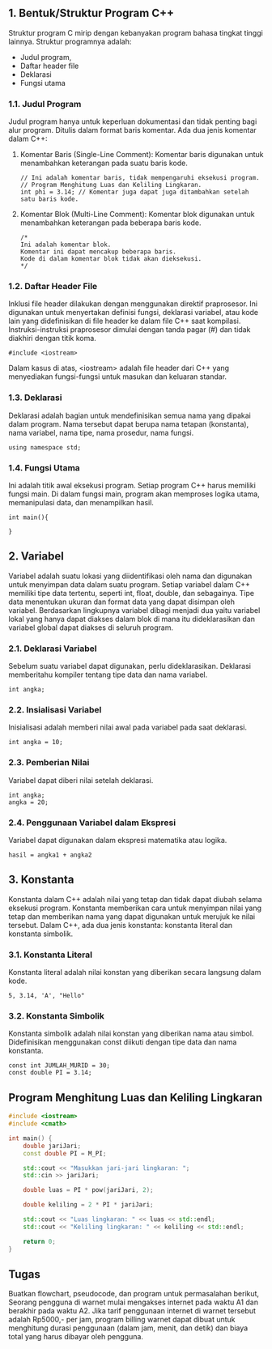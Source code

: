 ## 1. Bentuk/Struktur Program C++

Struktur program C mirip dengan kebanyakan program bahasa tingkat tinggi lainnya. Struktur programnya adalah:

- Judul program,
- Daftar header file
- Deklarasi
- Fungsi utama

### 1.1. Judul Program

Judul program hanya untuk keperluan dokumentasi dan tidak penting bagi alur program. Ditulis dalam format baris komentar. Ada dua jenis komentar dalam C++:

1.  Komentar Baris (Single-Line Comment):
    Komentar baris digunakan untuk menambahkan keterangan pada suatu baris kode.

        // Ini adalah komentar baris, tidak mempengaruhi eksekusi program.
        // Program Menghitung Luas dan Keliling Lingkaran.
        int phi = 3.14; // Komentar juga dapat juga ditambahkan setelah satu baris kode.

2.  Komentar Blok (Multi-Line Comment):
    Komentar blok digunakan untuk menambahkan keterangan pada beberapa baris kode.

        /*
        Ini adalah komentar blok.
        Komentar ini dapat mencakup beberapa baris.
        Kode di dalam komentar blok tidak akan dieksekusi.
        */

### 1.2. Daftar Header File

Inklusi file header dilakukan dengan menggunakan direktif praprosesor. Ini digunakan untuk menyertakan definisi fungsi, deklarasi variabel, atau kode lain yang didefinisikan di file header ke dalam file C++ saat kompilasi. Instruksi-instruksi praprosesor dimulai dengan tanda pagar (#) dan tidak diakhiri dengan titik koma.

    #include <iostream>

Dalam kasus di atas, &lt;iostream&gt;
adalah file header dari C++ yang menyediakan fungsi-fungsi untuk masukan dan keluaran standar.

### 1.3. Deklarasi

Deklarasi adalah bagian untuk mendefinisikan semua nama yang dipakai dalam program. Nama
tersebut dapat berupa nama tetapan (konstanta), nama variabel, nama tipe, nama prosedur, nama
fungsi.

    using namespace std;

### 1.4. Fungsi Utama

Ini adalah titik awal eksekusi program. Setiap program C++ harus memiliki fungsi main. Di dalam fungsi main, program akan memproses logika utama, memanipulasi data, dan menampilkan hasil.

    int main(){

    }

## 2. Variabel

Variabel adalah suatu lokasi yang diidentifikasi oleh nama dan digunakan untuk menyimpan data dalam suatu program. Setiap variabel dalam C++ memiliki tipe data tertentu, seperti int, float, double, dan sebagainya. Tipe data menentukan ukuran dan format data yang dapat disimpan oleh variabel. Berdasarkan lingkupnya variabel dibagi menjadi dua yaitu variabel lokal yang hanya dapat diakses dalam blok di mana itu dideklarasikan dan variabel global dapat diakses di seluruh program.

### 2.1. Deklarasi Variabel

Sebelum suatu variabel dapat digunakan, perlu dideklarasikan. Deklarasi memberitahu kompiler tentang tipe data dan nama variabel.

```
int angka;
```

### 2.2. Insialisasi Variabel

Inisialisasi adalah memberi nilai awal pada variabel pada saat deklarasi.

```
int angka = 10;
```

### 2.3. Pemberian Nilai

Variabel dapat diberi nilai setelah deklarasi.

```
int angka;
angka = 20;
```

### 2.4. Penggunaan Variabel dalam Ekspresi

Variabel dapat digunakan dalam ekspresi matematika atau logika.

```
hasil = angka1 + angka2
```

## 3. Konstanta

Konstanta dalam C++ adalah nilai yang tetap dan tidak dapat diubah selama eksekusi program. Konstanta memberikan cara untuk menyimpan nilai yang tetap dan memberikan nama yang dapat digunakan untuk merujuk ke nilai tersebut. Dalam C++, ada dua jenis konstanta: konstanta literal dan konstanta simbolik.

### 3.1. Konstanta Literal

Konstanta literal adalah nilai konstan yang diberikan secara langsung dalam kode.

```
5, 3.14, 'A', "Hello"
```

### 3.2. Konstanta Simbolik

Konstanta simbolik adalah nilai konstan yang diberikan nama atau simbol.
Didefinisikan menggunakan const diikuti dengan tipe data dan nama konstanta.

```
const int JUMLAH_MURID = 30;
const double PI = 3.14;
```

## Program Menghitung Luas dan Keliling Lingkaran

```c++
#include <iostream>
#include <cmath>

int main() {
    double jariJari;
    const double PI = M_PI;

    std::cout << "Masukkan jari-jari lingkaran: ";
    std::cin >> jariJari;

    double luas = PI * pow(jariJari, 2);

    double keliling = 2 * PI * jariJari;

    std::cout << "Luas lingkaran: " << luas << std::endl;
    std::cout << "Keliling lingkaran: " << keliling << std::endl;

    return 0;
}

```

## Tugas

Buatkan flowchart, pseudocode, dan program untuk permasalahan berikut, <br>
Seorang pengguna di warnet mulai mengakses internet pada waktu A1 dan berakhir pada waktu A2. Jika tarif penggunaan internet di warnet tersebut adalah Rp5000,- per jam, program billing warnet dapat dibuat untuk menghitung durasi penggunaan (dalam jam, menit, dan detik) dan biaya total yang harus dibayar oleh pengguna.
